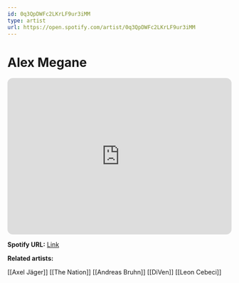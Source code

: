 ```yaml
---
id: 0q3QpDWFc2LKrLF9ur3iMM
type: artist
url: https://open.spotify.com/artist/0q3QpDWFc2LKrLF9ur3iMM
---
```

# Alex Megane

<iframe style="border-radius:12px" src="https://open.spotify.com/embed/artist/0q3QpDWFc2LKrLF9ur3iMM" width="100%" height="352" frameBorder="0" allowfullscreen="" allow="autoplay; clipboard-write; encrypted-media; fullscreen; picture-in-picture" loading="lazy"></iframe>

**Spotify URL:** [Link](https://open.spotify.com/artist/0q3QpDWFc2LKrLF9ur3iMM)

**Related artists:**

[[Axel Jäger]]
[[The Nation]]
[[Andreas Bruhn]]
[[DiVen]]
[[Leon Cebeci]]
